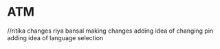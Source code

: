 # ATM
//ritika changes
riya bansal making changes 
adding idea of changing pin
adding idea of language selection 